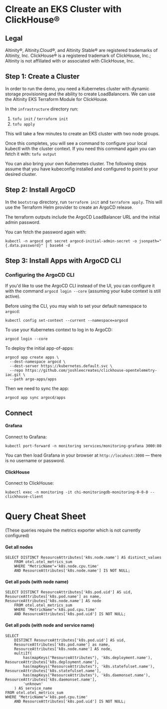 # Clreate an EKS Cluster with ClickHouse®

## Legal

Altinity®, Altinity.Cloud®, and Altinity Stable® are registered trademarks of Altinity, Inc. ClickHouse® is a registered trademark of ClickHouse, Inc.; Altinity is not affiliated with or associated with ClickHouse, Inc.

## Step 1: Create a Cluster

In order to run the demo, you need a Kubernetes cluster with dynamic storage provisioning and the ability to create LoadBalancers. We can use the Altinity EKS Terraform Module for ClickHouse.

In the `infrastructure` directory run:

1. `tofu init` / `terraform init`
2. `tofu apply`

This will take a few minutes to create an EKS cluster with two node groups.

Once this completes, you will see a command to configure your local kubectl with
the cluster context. If you need this command again you can fetch it with: `tofu output`

You can also bring your own Kubernetes cluster. The following steps assume that you have kubeconfig installed and configured to point to your desired cluster.

## Step 2: Install ArgoCD

In the `bootstrap` directory, run `terraform init` and `terraform apply`. This will
use the Terraform Helm provider to create an ArgoCD release.

The terraform outputs include the ArgoCD LoadBalancer URL and the initial admin password.

You can fetch the password again with:

```
kubectl -n argocd get secret argocd-initial-admin-secret -o jsonpath="{.data.password}" | base64 -d
```

## Step 3: Install Apps with ArgoCD CLI

### Configuring the ArgoCD CLI

If you'd like to use the ArgoCD CLI instead of the UI, you can configure it with the 
command `argocd login --core` (assuming your kube context is still active).

Before using the CLI, you may wish to set your default namespace to `argocd`:

```
kubectl config set-context --current --namespace=argocd
```

To use your Kubernetes context to log in to ArgoCD:

```
argocd login --core
```

To deploy the initial app-of-apps:

```
argocd app create apps \
  --dest-namespace argocd \
  --dest-server https://kubernetes.default.svc \
  --repo https://github.com/joshleecreates/clickhouse-opentelemetry-iac.git \
  --path argo-apps/apps
```

Then we need to sync the app:

```
argocd app sync argocd/apps
```

## Connect

#### Grafana

Connect to Grafana:

```
kubectl port-forward -n monitoring services/monitoring-grafana 3000:80
```

You can then load Grafana in your browser at `http://locahost:3000` — there is no username or password.

#### ClickHouse

Connect to ClickHouse:

```
kubectl exec -n monitoring -it chi-monitoringdb-monitoring-0-0-0 -- clickhouse-client
```

# Query Cheat Sheet

(These queries require the metrics exporter which is not currently configured)
#### Get all nodes

```
SELECT DISTINCT ResourceAttributes['k8s.node.name'] AS distinct_values
	FROM otel.otel_metrics_sum
	WHERE "MetricName"='k8s.node.cpu.time' 
	AND ResourceAttributes['k8s.node.name'] IS NOT NULL;
```

#### Get all pods (with node name)

```
SELECT DISTINCT ResourceAttributes['k8s.pod.uid'] AS uid, ResourceAttributes['k8s.pod.name'] as name, ResourceAttributes['k8s.node.name'] AS node
	FROM otel.otel_metrics_sum
	WHERE "MetricName"='k8s.pod.cpu.time' 
	AND ResourceAttributes['k8s.pod.uid'] IS NOT NULL;
```

#### Get all pods (with node and service name)

```
SELECT 
	DISTINCT ResourceAttributes['k8s.pod.uid'] AS uid, 
	ResourceAttributes['k8s.pod.name'] as name, 
	ResourceAttributes['k8s.node.name'] AS node,
	multiIf(
		has(mapKeys("ResourceAttributes"), 'k8s.deployment.name'), ResourceAttributes['k8s.deployment.name'],
		has(mapKeys("ResourceAttributes"), 'k8s.statefulset.name'), ResourceAttributes['k8s.statefulset.name'],
		has(mapKeys("ResourceAttributes"), 'k8s.daemonset.name'), ResourceAttributes['k8s.daemonset.name'],
		'unknown'
	) AS service_name
FROM otel.otel_metrics_sum
WHERE "MetricName"='k8s.pod.cpu.time' 
	AND ResourceAttributes['k8s.pod.uid'] IS NOT NULL;
```


